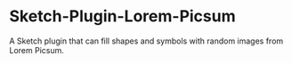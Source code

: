# Sketch-Plugin-Lorem-Picsum
A Sketch plugin that can fill shapes and symbols with random images from Lorem Picsum.
